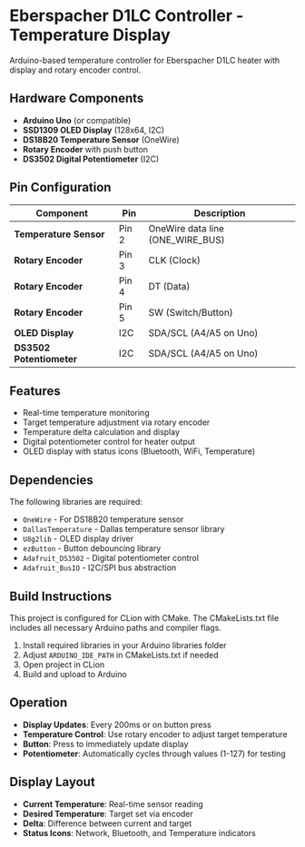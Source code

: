 # Eberspacher D1LC Controller - Temperature Display

Arduino-based temperature controller for Eberspacher D1LC heater with display and rotary encoder control.

## Hardware Components

- **Arduino Uno** (or compatible)
- **SSD1309 OLED Display** (128x64, I2C)
- **DS18B20 Temperature Sensor** (OneWire)
- **Rotary Encoder** with push button
- **DS3502 Digital Potentiometer** (I2C)

## Pin Configuration

| Component | Pin | Description |
|-----------|-----|-------------|
| **Temperature Sensor** | Pin 2 | OneWire data line (ONE_WIRE_BUS) |
| **Rotary Encoder** | Pin 3 | CLK (Clock) |
| **Rotary Encoder** | Pin 4 | DT (Data) |
| **Rotary Encoder** | Pin 5 | SW (Switch/Button) |
| **OLED Display** | I2C | SDA/SCL (A4/A5 on Uno) |
| **DS3502 Potentiometer** | I2C | SDA/SCL (A4/A5 on Uno) |

## Features

- Real-time temperature monitoring
- Target temperature adjustment via rotary encoder
- Temperature delta calculation and display
- Digital potentiometer control for heater output
- OLED display with status icons (Bluetooth, WiFi, Temperature)

## Dependencies

The following libraries are required:

- `OneWire` - For DS18B20 temperature sensor
- `DallasTemperature` - Dallas temperature sensor library
- `U8g2lib` - OLED display driver
- `ezButton` - Button debouncing library
- `Adafruit_DS3502` - Digital potentiometer control
- `Adafruit_BusIO` - I2C/SPI bus abstraction

## Build Instructions

This project is configured for CLion with CMake. The CMakeLists.txt file includes all necessary Arduino paths and compiler flags.

1. Install required libraries in your Arduino libraries folder
2. Adjust `ARDUINO_IDE_PATH` in CMakeLists.txt if needed
3. Open project in CLion
4. Build and upload to Arduino

## Operation

- **Display Updates**: Every 200ms or on button press
- **Temperature Control**: Use rotary encoder to adjust target temperature
- **Button**: Press to immediately update display
- **Potentiometer**: Automatically cycles through values (1-127) for testing

## Display Layout

- **Current Temperature**: Real-time sensor reading
- **Desired Temperature**: Target set via encoder
- **Delta**: Difference between current and target
- **Status Icons**: Network, Bluetooth, and Temperature indicators